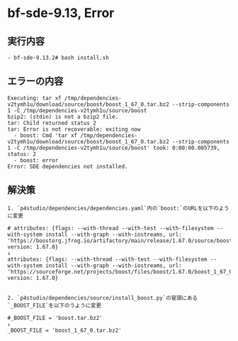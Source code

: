 # bf-sde-9.13, Error
  ## 実行内容
    - bf-sde-9.13.2# bash install.sh

  ## エラーの内容

    Executing: tar xf /tmp/dependencies-v2tymh1u/download/source/boost/boost_1_67_0.tar.bz2 --strip-components 1 -C /tmp/dependencies-v2tymh1u/source/boost
    bzip2: (stdin) is not a bzip2 file.
    tar: Child returned status 2
    tar: Error is not recoverable: exiting now
      - boost: Cmd 'tar xf /tmp/dependencies-v2tymh1u/download/source/boost/boost_1_67_0.tar.bz2 --strip-components 1 -C /tmp/dependencies-v2tymh1u/source/boost' took: 0:00:00.005739, status: 2
      - boost: error
    Error: SDE dependencies not installed.
    

    
  ## 解決策
    1. `p4studio/dependencies/dependencies.yaml`内の`boost:`のURLを以下のように変更
    
    # attributes: {flags: --with-thread --with-test --with-filesystem --with-system install --with-graph --with-iostreams, url: 'https://boostorg.jfrog.io/artifactory/main/release/1.67.0/source/boost_1_67_0.tar.bz2', version: 1.67.0}
    ↓
    attributes: {flags: --with-thread --with-test --with-filesystem --with-system install --with-graph --with-iostreams, url: 'https://sourceforge.net/projects/boost/files/boost/1.67.0/boost_1_67_0.tar.bz2', version: 1.67.0}

    
    2. `p4studio/dependencies/source/install_boost.py`の冒頭にある`_BOOST_FILE`を以下のうように変更

    #_BOOST_FILE = 'boost.tar.bz2'
    ↓
    _BOOST_FILE = 'boost_1_67_0.tar.bz2'

